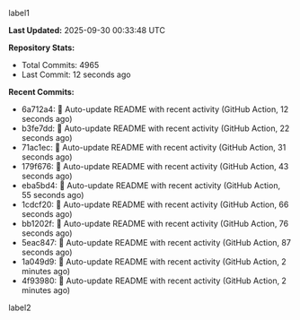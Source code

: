 
label1 
<!-- ACTIVITY_START -->
**Last Updated:** 2025-09-30 00:33:48 UTC

**Repository Stats:**
- Total Commits: 4965
- Last Commit: 12 seconds ago

**Recent Commits:**
- 6a712a4: 🤖 Auto-update README with recent activity (GitHub Action, 12 seconds ago)
- b3fe7dd: 🤖 Auto-update README with recent activity (GitHub Action, 22 seconds ago)
- 71ac1ec: 🤖 Auto-update README with recent activity (GitHub Action, 31 seconds ago)
- 179f676: 🤖 Auto-update README with recent activity (GitHub Action, 43 seconds ago)
- eba5bd4: 🤖 Auto-update README with recent activity (GitHub Action, 55 seconds ago)
- 1cdcf20: 🤖 Auto-update README with recent activity (GitHub Action, 66 seconds ago)
- bb1202f: 🤖 Auto-update README with recent activity (GitHub Action, 76 seconds ago)
- 5eac847: 🤖 Auto-update README with recent activity (GitHub Action, 87 seconds ago)
- 1a049d9: 🤖 Auto-update README with recent activity (GitHub Action, 2 minutes ago)
- 4f93980: 🤖 Auto-update README with recent activity (GitHub Action, 2 minutes ago)
<!-- ACTIVITY_END -->

label2
